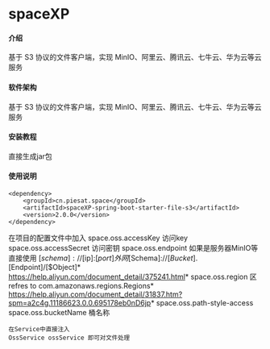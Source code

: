 # spaceXP

#### 介绍
基于 S3 协议的文件客户端，实现 MinIO、阿里云、腾讯云、七牛云、华为云等云服务

#### 软件架构
基于 S3 协议的文件客户端，实现 MinIO、阿里云、腾讯云、七牛云、华为云等云服务

#### 安装教程
直接生成jar包
#### 使用说明
    <dependency>
        <groupId>cn.piesat.space</groupId>
        <artifactId>spaceXP-spring-boot-starter-file-s3</artifactId>
        <version>2.0.0</version>
    </dependency>
在项目的配置文件中加入
space.oss.accessKey  访问key
space.oss.accessSecret 访问密钥
space.oss.endpoint 如果是服务器MinIO等直接使用 [$schema]://[$ip]:[$port]
外网[$Schema]://[$Bucket].[$Endpoint]/[$Object]*
https://help.aliyun.com/document_detail/375241.html*
space.oss.region 区refres to com.amazonaws.regions.Regions*
https://help.aliyun.com/document_detail/31837.htm?spm=a2c4g.11186623.0.0.695178eb0nD6jp*
space.oss.path-style-access 
space.oss.bucketName 桶名称

    在Service中直接注入
    OssService ossService 即可对文件处理  

